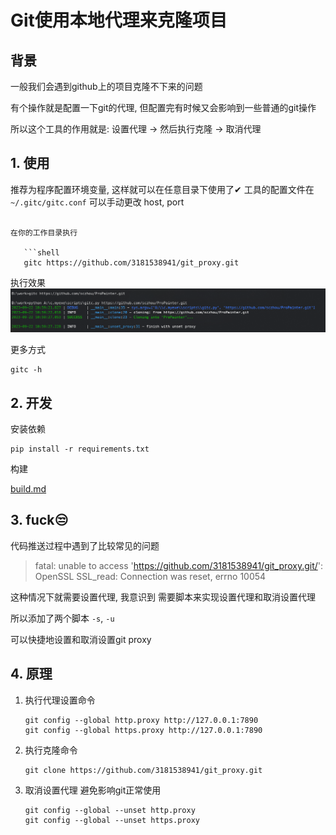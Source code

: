 # Git使用本地代理来克隆项目

## 背景

一般我们会遇到github上的项目克隆不下来的问题

有个操作就是配置一下git的代理, 但配置完有时候又会影响到一些普通的git操作

所以这个工具的作用就是: 设置代理 -> 然后执行克隆 -> 取消代理

## 1. 使用

推荐为程序配置环境变量, 这样就可以在任意目录下使用了✔
工具的配置文件在 `~/.gitc/gitc.conf` 可以手动更改 host, port

```shell

在你的工作目录执行

   ```shell
   gitc https://github.com/3181538941/git_proxy.git
   ```

执行效果
![img.png](img/img.png)

更多方式

```shell
gitc -h
```

## 2. 开发

安装依赖

```shell
pip install -r requirements.txt
```

构建

[build.md](./build.md)

## 3. fuck😒

代码推送过程中遇到了比较常见的问题
> fatal: unable to access 'https://github.com/3181538941/git_proxy.git/': OpenSSL SSL_read: Connection was reset, errno 10054

这种情况下就需要设置代理, 我意识到 需要脚本来实现设置代理和取消设置代理

所以添加了两个脚本 `-s`, `-u`

可以快捷地设置和取消设置git proxy

## 4. 原理

1. 执行代理设置命令

    ```shell
    git config --global http.proxy http://127.0.0.1:7890
    git config --global https.proxy http://127.0.0.1:7890
    ```

2. 执行克隆命令

    ```shell
    git clone https://github.com/3181538941/git_proxy.git
    ```

3. 取消设置代理 避免影响git正常使用

    ```shell
    git config --global --unset http.proxy
    git config --global --unset https.proxy
    ```

